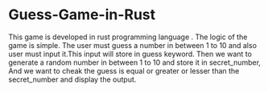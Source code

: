 # Guess-Game-in-Rust

This game is developed in rust programming language . The logic of the game is simple. The user must guess a number in between 1 to 10 and also user must input it.This input will store in guess keyword. Then we want to generate a random number in between 1 to 10 and store it in secret_number, And we want to cheak the guess is equal or greater or lesser than the secret_number and display the output.
